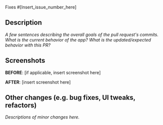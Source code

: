 <!-- Note: PR should be only in the development branch -->
Fixes #[Insert_issue_number_here]

## Description

_A few sentences describing the overall goals of the pull request's commits.
What is the current behavior of the app? What is the updated/expected behavior
with this PR?_


## Screenshots

**BEFORE**:
[if applicable, insert screenshot here]

**AFTER**:
[insert screenshot here]


## Other changes (e.g. bug fixes, UI tweaks, refactors)

_Descriptions of minor changes here._
